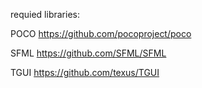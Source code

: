 requied libraries:

POCO
https://github.com/pocoproject/poco

SFML
https://github.com/SFML/SFML

TGUI
https://github.com/texus/TGUI
